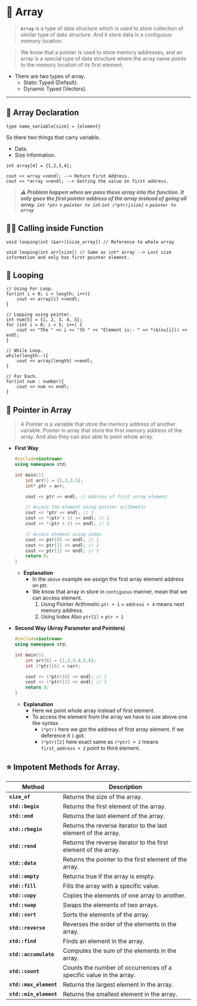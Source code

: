 # 📃 Array

> **`Array`** is a type of data structure which is used to store collection of similar type of data structure. And it store data in a contiguous memory location.

> We know that a pointer is used to store memory addresses, and an array is a special type of data structure where the array name points to the memory location of its first element.

* There are two types of array.
    * Static Typed (Default).
    * Dynamic Typed (Vectors).

---

## 📔 Array Declaration
`type name_variable[size] = {element}`

So there two things that carry variable.
* Data.
* Size information.

```
int array[4] = {1,2,3,4};

cout << array <<endl; --> Return First Address.
cout << *array <<endl; --> Getting the value on first address.
```

> ***⚠️ Problem happen when we pass these array into the function. It only goes the first pointer address of the array instead of going all array. 
`int *ptr` = `pointer to int` `int (*ptr)[size]` = `pointer to array`***

## 🍄‍🟫 Calling inside Function
```
void looping(int (&arr)[size_array]) // Reference to whole array

void looping(int arr[size]) // Same as int* array --> Lost size information and only has first pointer element.
```


## 🔁 Looping
```
// Using For Loop.
for(int i = 0; i < length; i++){
    cout << array[i] <<endl;
}

// Lopping using pointer.
int num[5] = {1, 2, 3, 4, 5};
for (int i = 0; i < 5; i++) {
    cout << "The " << i << "th " << "Element is:- " << *(&(nu[i])) << endl;
}

// While Loop.
while(length--){
    cout << array[length] <<endl;
}

// For Each.
for(int num : number){
    cout << num << endl;
}
```

## 💾 Pointer in Array
> A Pointer is a variable that store the memory address of another variable. Pointer in array that store the first memory address of the array. And also they can also able to point whole array.
* **First Way**
    ```cpp
    #include<iostream>
    using namespace std;

    int main(){
        int arr[] = {1,2,3,5};
        int* ptr = arr;

        cout << ptr << endl; // Address of first array element.

        // Access the element using pointer arithmetic
        cout << *ptr << endl; // 1
        cout << *(ptr + 1) << endl; // 2
        cout << *(ptr + 2) << endl; // 3

        // Access element using index
        cout << ptr[0] << endl; // 1
        cout << ptr[1] << endl; // 2
        cout << ptr[2] << endl; // 3
        return 0;
    }
    ```
    * **Explanation**
        * In the `above` example we assign the first array element address on ptr.
        * We know that array in store in `contiguous` manner, mean that we can access element.
            1. Using Pointer Arithmetic `ptr + 1` = `address + 4` means next memory address.
            2. Using Index Also `ptr[1]` = `ptr + 1`
    
* **Second Way (Array Parameter and Pointers)**
    ```cpp
    #include<iostream>
    using namespace std;

    int main(){
        int arr[6] = {1,2,3,4,5,6};
        int (*ptr)[6] = &arr;

        cout << (*ptr)[0] << endl; // 1
        cout << (*ptr)[1] << endl; // 2
        return 0;
    }
    ```
    * **Explanation**
        * Here we point whole array instead of first element.
        * To access the element from the array we have to use above one like syntax.
            * `(*ptr)` here we got the address of first array element. if we deference it `1` got.
            * `(*ptr)[2]` here exact same as `(*ptr) + 2` means `first_address + 2` point to third element.
    

## ⭐ Impotent Methods for Array.
| Method | Description |
|--------|-------------|
| **`size_of`** | Returns the size of the array. |
| **`std::begin`** | Returns the first element of the array. |
| **`std::end`** | Returns the last element of the array. |
| **`std::rbegin`** | Returns the reverse iterator to the last element of the array. |
| **`std::rend`** | Returns the reverse iterator to the first element of the array. |
| **`std::data`** | Returns the pointer to the first element of the array. |
| **`std::empty`** | Returns true if the array is empty. |
| **`std::fill`** | Fills the array with a specific value. |
| **`std::copy`** | Copies the elements of one array to another. |
| **`std::swap`** | Swaps the elements of two arrays. |
| **`std::sort`** | Sorts the elements of the array. |
| **`std::reverse`** | Reverses the order of the elements in the array. |
| **`std::find`** | Finds an element in the array. |
| **`std::accumulate`** | Computes the sum of the elements in the array. |
| **`std::count`** | Counts the number of occurrences of a specific value in the array. |
| **`std::max_element`** | Returns the largest element in the array. |
| **`std::min_element`** | Returns the smallest element in the array. |                                  
